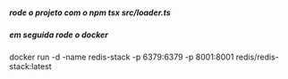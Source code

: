 
##### rode o projeto com o npm tsx src/loader.ts

##### em seguida rode o docker
docker run -d -name redis-stack -p 6379:6379 -p 8001:8001 redis/redis-stack:latest